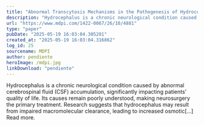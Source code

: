 ```yaml
---
title: "Abnormal Transcytosis Mechanisms in the Pathogenesis of Hydrocephalus: A Review"
description: "Hydrocephalus is a chronic neurological condition caused by abnormal cerebrospinal fluid (CSF) accumulation, significantly impacting patients’ quality of life. Its causes remain poorly understood, mak..."
url: "https://www.mdpi.com/1422-0067/26/10/4881"
type: "paper"
pubDate: "2025-05-19 16:03:04.305201"
created_at: "2025-05-19 16:03:04.316862"
log_id: 25
sourcename: MDPI
author: pendiente
heroImage: /mdpi.jpg
linkDownload: "pendiente"
---
```


Hydrocephalus is a chronic neurological condition caused by abnormal cerebrospinal fluid (CSF) accumulation, significantly impacting patients’ quality of life. Its causes remain poorly understood, making neurosurgery the primary treatment. Research suggests that hydrocephalus may result from impaired macromolecular clearance, leading to increased osmotic[...] Read more.
